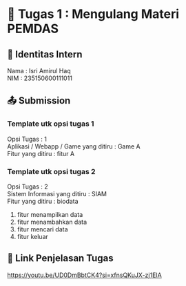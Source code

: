 # 📁 Tugas 1 : Mengulang Materi PEMDAS

## 👤 Identitas Intern
Nama : Isri Amirul Haq             
NIM  : 235150600111011

## 📤 Submission

### Template utk opsi tugas 1
Opsi Tugas : 1        
Aplikasi / Webapp / Game yang ditiru : Game A     
Fitur yang ditiru : fitur A     

### Template utk opsi tugas 2
Opsi Tugas : 2            
Sistem Informasi yang ditiru : SIAM              
Fitur yang ditiru : biodata                  
1. fitur menampilkan data
2. fitur menambahkan data
3. fitur mencari data
4. fitur keluar

## 🔗 Link Penjelasan Tugas

https://youtu.be/UD0DmBbtCK4?si=xfnsQKuJX-zj1EIA